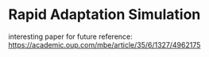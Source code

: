 # Rapid Adaptation Simulation
interesting paper for future reference: https://academic.oup.com/mbe/article/35/6/1327/4962175
